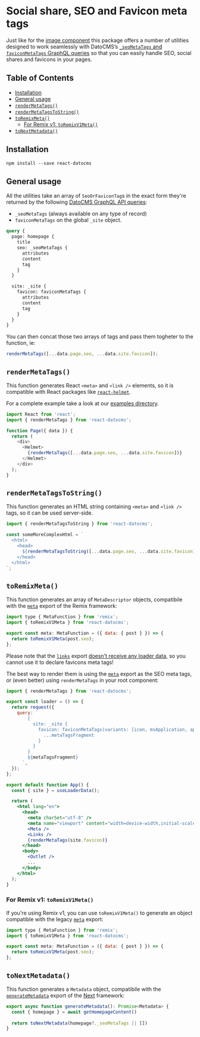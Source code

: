 # Social share, SEO and Favicon meta tags

Just like for the [image component](./image.md) this package offers a number of utilities designed to work seamlessly with DatoCMS’s [`_seoMetaTags` and `faviconMetaTags` GraphQL queries](https://www.datocms.com/docs/content-delivery-api/seo) so that you can easily handle SEO, social shares and favicons in your pages.

## Table of Contents

<!-- START doctoc generated TOC please keep comment here to allow auto update -->
<!-- DON'T EDIT THIS SECTION, INSTEAD RE-RUN doctoc TO UPDATE -->

- [Installation](#installation)
- [General usage](#general-usage)
- [`renderMetaTags()`](#rendermetatags)
- [`renderMetaTagsToString()`](#rendermetatagstostring)
- [`toRemixMeta()`](#toremixmeta)
  - [For Remix v1: `toRemixV1Meta()`](#for-remix-v1-toremixv1meta)
- [`toNextMetadata()`](#tonextmetadata)

<!-- END doctoc generated TOC please keep comment here to allow auto update -->


## Installation

```
npm install --save react-datocms
```

## General usage

All the utilities take an array of `SeoOrFaviconTag`s in the exact form they're returned by the following [DatoCMS GraphQL API queries](https://www.datocms.com/docs/content-delivery-api/seo):

- `_seoMetaTags` (always available on any type of record)
- `faviconMetaTags` on the global `_site` object.

```graphql
query {
  page: homepage {
    title
    seo: _seoMetaTags {
      attributes
      content
      tag
    }
  }

  site: _site {
    favicon: faviconMetaTags {
      attributes
      content
      tag
    }
  }
}
```

You can then concat those two arrays of tags and pass them togheter to the function, ie:

```js
renderMetaTags([...data.page.seo, ...data.site.favicon]);
```

## `renderMetaTags()`

This function generates React `<meta>` and `<link />` elements, so it is compatible with React packages like [`react-helmet`](https://www.npmjs.com/package/react-helmet).

For a complete example take a look at our [examples directory](https://github.com/datocms/react-datocms/tree/master/examples).

```js
import React from 'react';
import { renderMetaTags } from 'react-datocms';

function Page({ data }) {
  return (
    <div>
      <Helmet>
        {renderMetaTags([...data.page.seo, ...data.site.favicon])}
      </Helmet>
    </div>
  );
}
```

## `renderMetaTagsToString()`

This function generates an HTML string containing `<meta>` and `<link />` tags, so it can be used server-side.

```js
import { renderMetaTagsToString } from 'react-datocms';

const someMoreComplexHtml = `
  <html>
    <head>
      ${renderMetaTagsToString([...data.page.seo, ...data.site.favicon])}
    </head>
  </html>
`;
```

## `toRemixMeta()`

This function generates an array of `MetaDescriptor` objects, compatibile with the [`meta`](https://remix.run/docs/en/2.8.1/route/meta) export of the Remix framework:

```js
import type { MetaFunction } from 'remix';
import { toRemixV1Meta } from 'react-datocms';

export const meta: MetaFunction = ({ data: { post } }) => {
  return toRemixV1Meta(post.seo);
};
```

Please note that the [`links`](https://remix.run/docs/en/v1.1.1/api/conventions#links) export [doesn't receive any loader data](https://github.com/remix-run/remix/issues/32), so you cannot use it to declare favicons meta tags!

The best way to render them is using the [`meta`](https://remix.run/docs/en/2.8.1/route/meta) export as the SEO meta tags, or (even better) using `renderMetaTags` in your root component:

```jsx
import { renderMetaTags } from 'react-datocms';

export const loader = () => {
  return request({
    query: `
        {
          site: _site {
            favicon: faviconMetaTags(variants: [icon, msApplication, appleTouchIcon]) {
              ...metaTagsFragment
            }
          }
        }
        ${metaTagsFragment}
      `,
  });
};

export default function App() {
  const { site } = useLoaderData();

  return (
    <html lang="en">
      <head>
        <meta charSet="utf-8" />
        <meta name="viewport" content="width=device-width,initial-scale=1" />
        <Meta />
        <Links />
        {renderMetaTags(site.favicon)}
      </head>
      <body>
        <Outlet />
        ...
      </body>
    </html>
  );
}
```

### For Remix v1: `toRemixV1Meta()`

If you're using Remix v1, you can use `toRemixV1Meta()` to generate an object compatible with the legacy [`meta`](https://remix.run/docs/en/v1.1.1/api/conventions#meta) export:

```js
import type { MetaFunction } from 'remix';
import { toRemixV1Meta } from 'react-datocms';

export const meta: MetaFunction = ({ data: { post } }) => {
  return toRemixV1Meta(post.seo);
};
```

## `toNextMetadata()`

This function generates a `Metadata` object, compatibile with the [`generateMetadata`](https://nextjs.org/docs/app/api-reference/functions/generate-metadata) export of the [Next](https://nextjs.org/) framework:

```js
export async function generateMetadata(): Promise<Metadata> {
  const { homepage } = await getHomepageContent()
 
  return toNextMetadata(homepage?._seoMetaTags || [])
}
```
